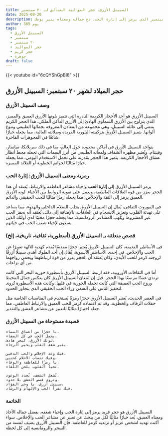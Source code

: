 ```yaml
---
title: السبينل الأزرق، حجر المواليد المتألق لـ ٢٠ سبتمبر
date: 2025-09-20
description: اشعر بأهمية السبينل الأزرق، حجر المواليد لـ ٢٠ سبتمبر الذي يرمز إلى إثارة الحب. دع جماله ومعناه ينير يومك.
author: 365 يوم
tags:
  - السبينل الأزرق
  - سبتمبر
  - ٢٠ سبتمبر
  - حجر المواليد
  - حجر كريم
  - جوهرة
draft: false
---
```


{{< youtube id="6cQYShGpBI8" >}}

## حجر الميلاد لشهر ٢٠ سبتمبر: السبينل الأزرق

### وصف السبينل الأزرق

السبينل الأزرق هو أحد الأحجار الكريمة النادرة التي تتميز بلونها الأزرق العميق والمميز، الذي يتراوح بين الأزرق السماوي الهادئ إلى الأزرق الداكن الملكي. هذا الحجر الكريم ينتمي إلى عائلة السبينل، وهي مجموعة من المعادن المعروفة بجمالها الطبيعي وتنوع ألوانها. يتميز السبينل الأزرق بتركيبته البلورية الفريدة وصلابته العالية، مما يجعله خيارًا شائعًا في المجوهرات الفاخرة.

يتواجد السبينل الأزرق في أماكن محدودة حول العالم، بما في ذلك سريلانكا، ميانمار، وفيتنام. ويُعتبر مظهره الشفاف ولمعانه الطبيعي من أبرز السمات التي تجعله محط أنظار عشاق الأحجار الكريمة. يتميز هذا الحجر بقدرته على تحمل الاستخدام اليومي، مما يجعله خيارًا مثاليًا لخواتم الخطوبة أو القلائد المميزة.

### رمزية ومعنى السبينل الأزرق: إثارة الحب

يرمز السبينل الأزرق إلى **إثارة الحب** وإحياء مشاعر العاطفة والارتباط. يُعتقد أن هذا الحجر يعزز من قوة العلاقات العاطفية، ويعمل على تقوية الروابط بين الأحباء. لونه الأزرق العميق يرمز إلى الثقة والإخلاص، مما يجعله رمزًا مثاليًا للحب الحقيقي والدائم.

في الموروث الثقافي، يُقال إن السبينل الأزرق يجلب السلام الداخلي والهدوء، مما يساعد على تهدئة القلوب وتعزيز الانسجام في العلاقات. بالإضافة إلى ذلك، يُعتقد أنه يحفز الحب غير المشروط ويُلهب المشاعر الرومانسية، مما يجعله حجرًا محببًا لدى أولئك الذين يسعون لإحياء شغف الحب في حياتهم.

### قصص متعلقة بـ السبينل الأزرق (أسطورية، ثقافية، تاريخية، إلخ)

في الأساطير القديمة، كان السبينل الأزرق يُعتبر حجرًا مقدسًا يُقدم كهدية للآلهة تعبيرًا عن الحب والإخلاص. في إحدى الأساطير الآسيوية، يُقال إن أحد الملوك أهدي سبينلًا أزرقًا لزوجته كرمز للحب الأبدي، وكان يُعتقد أن الحجر يعزز من قوة ارتباطهما ويحمي زواجهما من أي نزاعات.

أما في الثقافات الأوروبية، فقد ارتبط السبينل الأزرق بأسطورة حورية البحر التي كانت ترتدي عقدًا مرصعًا بهذا الحجر. قيل إن لمعان السبينل الأزرق كان يعكس جمال المحيط وروح الحب العميقة التي كانت تحمله الحورية في قلبها. وكانت هذه الأسطورة تُروى لتحفيز الناس على السعي وراء الحب الحقيقي الذي يتجاوز الحدود.

في العصر الحديث، يُعتبر السبينل الأزرق حجرًا رمزيًا يُستخدم في المناسبات الخاصة مثل حفلات الزفاف والخطوبة. وقد تم اعتماده كرمز للحب العميق والارتباط العاطفي، مما جعله اختيارًا مثاليًا للتعبير عن مشاعر العشق والتقدير.

### قصيدة مستوحاة من السبينل الأزرق

```
يا حجرًا من أعماق السماء،  
يحمل الحب في كل الصفاء.  
لونك الأزرق، كبحر هادئ،  
يثير شغف القلب ويحيي الرجاء.

فيك وعد الإخلاص والحب الدفين،  
وفيك تنساب الأحلام كحنين.  
يا رمزًا للعاطفة والوفاء،  
تحيا القلوب بلحن اللقاء.

تُشعل الشغف، تُجدد الوعود،  
وتروي قصص العشق بلا حدود.  
سبينل أزرق، يا وحي الفؤاد،  
فيك نقرأ الحب والإلهام والرشاد.
```

### الخاتمة

السبينل الأزرق هو حجر فريد يرمز إلى إثارة الحب وإحياء شغفه. بفضل جماله الأخاذ ومعناه العميق، يُعد خيارًا مثاليًا لكل من يبحث عن تعبير عن مشاعر الحب والإخلاص. سواء أكنت تهديه لشخص عزيز أو ترتديه كرمز للعاطفة، فإن السبينل الأزرق يضيف لمسة من السحر والرومانسية إلى كل لحظة.